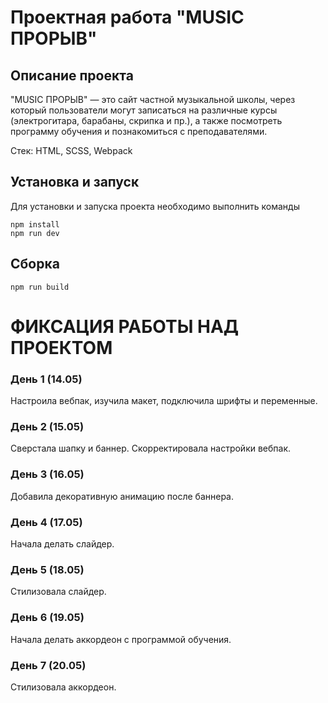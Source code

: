# Проектная работа "MUSIC ПРОРЫВ"

## Описание проекта

"MUSIC ПРОРЫВ" — это сайт частной музыкальной школы, через который пользователи могут записаться на различные курсы (электрогитара, барабаны, скрипка и пр.), а также посмотреть программу обучения и познакомиться с преподавателями.

Стек: HTML, SCSS, Webpack

## Установка и запуск

Для установки и запуска проекта необходимо выполнить команды

```
npm install
npm run dev
```

## Сборка

```
npm run build
```

# ФИКСАЦИЯ РАБОТЫ НАД ПРОЕКТОМ

### День 1 (14.05)

Настроила вебпак, изучила макет, подключила шрифты и переменные.

### День 2 (15.05)

Сверстала шапку и баннер. Скорректировала настройки вебпак.

### День 3 (16.05)

Добавила декоративную анимацию после баннера.

### День 4 (17.05)

Начала делать слайдер.

### День 5 (18.05)

Стилизовала слайдер.

### День 6 (19.05)

Начала делать аккордеон с программой обучения.

### День 7 (20.05)

Стилизовала аккордеон.
